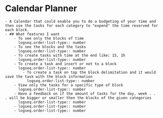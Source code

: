 # Calendar Planner
	- A Calendar that could enable you to do a budgeting of your time and then use the tasks for each category to "expend" the time reserved for each block.
	- ## What features I want
		- To see only the blocks of time
		  logseq.order-list-type:: number
		- To see the blocks and the tasks
		  logseq.order-list-type:: number
		- To create tasks with time at the end like: 15, 1h
		  logseq.order-list-type:: number
		- To create a task and insert or not to a block
		  logseq.order-list-type:: number
			- To create a task on top the block delimitation and it would save the task with the block information
			  logseq.order-list-type:: number
		- View only the tasks for a specific type of block
		  logseq.order-list-type:: number
		- Have a feedback on if the amount of tasks for the day, week . . . will be bigger or smaller then the blocks of the given categories
		  logseq.order-list-type:: number
		- logseq.order-list-type:: number
		- logseq.order-list-type:: number
